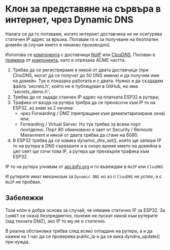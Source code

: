 # Клон за представяне на сървъра в интернет, чрез Dynamic DNS

Налага се да го ползваме, когато интернет доставчика не ни осигурява статичен IP адрес за връзка. Ползвам го и за получване на безплатен домейн (в случая името е някакво производно).

Използва се [компонента](https://components.espressif.com/components/dannybackx/dyndns/versions/0.0.3) с доставчици [NoIP](https://www.noip.com/) или [ClouDNS](https://www.cloudns.net/main/). Ползван е [примера](https://sourceforge.net/p/esp32-acme-client/code/HEAD/tree/trunk/examples/standalone/) от [компонента](https://components.espressif.com/components/dannybackx/acmeclient/versions/0.1.0), като е отрязана ACME частта.

1. Трябва да се регистрираме в някой от двата доставчици (при ClouDNS, могат да се получат до 50 DNS имена) и да получим име на домейн. Тук е показана работата и с двата. Нужно е да създадем файла 'secrets.h', който не е публицуван в GitHub, но има 'secrets_demo.h';
2. Трябва да се зададе стаичен IP адрес на платката ESP32 в рутера;
3. Трафика от входа на рутера трябра да се пренасочи към IP то на ESP32, аз знам за 2 начина:
    - чрез Forwarding / DMZ (препращане към демилитаризирана зона) или:
    - Forwarding / Virtual Server. Но тук трябва за всеки порт поотделно. Порт 80 обикновено е зает от Security / Remoute Manavment и някой от двата трябва да стане на 8080.
4. В ESP32 трябва да се извика dynamic_dns_set(), която ще запише IP то на рутера в DNS сървърите и в скоро време името на домейна в цял свят ще сочи това IP, а рутера ще прехвърля трафика към ESP32.

IP то на рутера узнавам от [api.ipify.org](https://api.ipify.org/) и го въвеждам в `NoIP` или `ClouDNS`.  

И рутерите имат механизъм за `Dynamic DNS` но аз с `ClouDNS` не успях, а с `NoIP` не пробвах.

## Забележки

Този клон е добра основа за случай, че нямаме статично IP за ESP32. За `ComNET` се оказа безпредметно, понеже не пускат никой към рутерите (зад тяхната DMZ), ако IP то му не е статично.

В реална обстановка трябва след всяко отпадане на рутера, а и да кажем на 1 час да се проверява public_ip и да се вика dyndns_update() при нужда.
